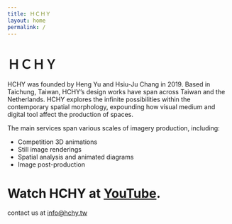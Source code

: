 ```yaml
---
title: ＨＣＨＹ
layout: home
permalink: /
---
```


# ＨＣＨＹ

HCHY was founded by Heng Yu and Hsiu-Ju Chang in 2019. Based in Taichung, Taiwan, HCHY’s design works have span across Taiwan and the Netherlands. HCHY explores the infinite possibilities within the contemporary spatial morphology, expounding how visual medium and digital tool affect the production of spaces.

The main services span various scales of imagery production, including:

- Competition 3D animations
- Still image renderings
- Spatial analysis and animated diagrams
- Image post-production

# Watch HCHY at [YouTube](https://www.youtube.com/@hchytw).

contact us at [info@hchy.tw](mailto:info@hchy.tw)
